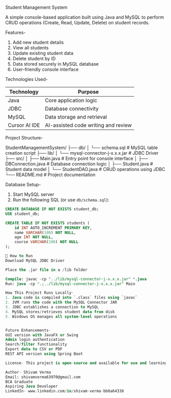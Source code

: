 Student Management System

A simple console-based application built using Java and MySQL to perform CRUD operations (Create, Read, Update, Delete) on student records.

Features-

1. Add new student details
2. View all students
3. Update existing student data
4. Delete student by ID
5. Data stored securely in MySQL database
6. User-friendly console interface

Technologies Used-

| Technology     | Purpose                             |
|----------------|--------------------------------------|
| Java           | Core application logic               |
| JDBC           | Database connectivity                |
| MySQL          | Data storage and retrieval           |
| Cursor AI IDE  | AI-assisted code writing and review  |

Project Structure-

StudentManagementSystem/
├── db/
│ └── schema.sql # MySQL table creation script
├── lib/
│ └── mysql-connector-j-x.x.x.jar # JDBC Driver
├── src/
│ ├── Main.java # Entry point for console interface
│ ├── DBConnection.java # Database connection logic
│ ├── Student.java # Student data model
│ └── StudentDAO.java # CRUD operations using JDBC
└── README.md # Project documentation

Database Setup-

1. Start MySQL server
2. Run the following SQL (or use `db/schema.sql`):

```sql
CREATE DATABASE IF NOT EXISTS student_db;
USE student_db;

CREATE TABLE IF NOT EXISTS students (
    id INT AUTO_INCREMENT PRIMARY KEY,
    name VARCHAR(100) NOT NULL,
    age INT NOT NULL,
    course VARCHAR(100) NOT NULL
);

🚀 How to Run
Download MySQL JDBC Driver

Place the .jar file in a /lib folder

Compile: javac -cp "../lib/mysql-connector-j-x.x.x.jar" *.java
Run: java -cp ".;../lib/mysql-connector-j-x.x.x.jar" Main

How This Project Runs Locally-
1. Java code is compiled into `.class` files using `javac`
2. JVM runs the code with the MySQL Connector JAR
3. JDBC establishes a connection to MySQL
4. MySQL stores/retrieves student data from disk
5. Windows OS manages all system-level operations


Future Enhancements-
GUI version with JavaFX or Swing
Admin login authentication
Search/filter functionality
Export data to CSV or PDF
REST API version using Spring Boot

License- This project is open-source and available for use and learning.

Author- Shivam Verma
Email: shivamverma63970@gmail.com
BCA Graduate
Aspiring Java Developer
LinkedIn- www.linkedin.com/in/shivam-verma-bb8a64338

